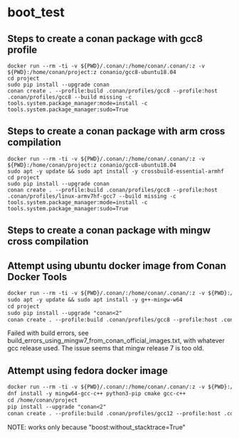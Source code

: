 # boot_test

## Steps to create a conan package with gcc8 profile

```
docker run --rm -ti -v ${PWD}/.conan/:/home/conan/.conan/:z -v ${PWD}:/home/conan/project:z conanio/gcc8-ubuntu18.04
cd project
sudo pip install --upgrade conan
conan create . --profile:build .conan/profiles/gcc8 --profile:host .conan/profiles/gcc8 --build missing -c tools.system.package_manager:mode=install -c tools.system.package_manager:sudo=True
```

## Steps to create a conan package with arm cross compilation 

```
docker run --rm -ti -v ${PWD}/.conan/:/home/conan/.conan/:z -v ${PWD}:/home/conan/project:z conanio/gcc8-ubuntu18.04
sudo apt -y update && sudo apt install -y crossbuild-essential-armhf
cd project
sudo pip install --upgrade conan
conan create . --profile:build .conan/profiles/gcc8 --profile:host .conan/profiles/linux-armv7hf-gcc7 --build missing -c tools.system.package_manager:mode=install -c tools.system.package_manager:sudo=True
```

## Steps to create a conan package with mingw cross compilation 

## Attempt using ubuntu docker image from Conan Docker Tools 

```gcc
docker run --rm -ti -v ${PWD}/.conan/:/home/conan/.conan/:z -v ${PWD}:/home/conan/project:z conanio/gcc8-ubuntu18.04
sudo apt -y update && sudo apt install -y g++-mingw-w64
cd project
sudo pip install --upgrade "conan<2"
conan create . --profile:build .conan/profiles/gcc8 --profile:host .conan/profiles/mingw64 --build missing -c tools.system.package_manager:mode=install -c tools.system.package_manager:sudo=True
```

Failed with build errors, see build_errors_using_mingw7_from_conan_official_images.txt, with whatever gcc release used.
The issue seems that mingw release 7 is too old.

## Attempt using fedora docker image

```gcc
docker run --rm -ti -v ${PWD}/.conan/:/home/conan/.conan/:z -v ${PWD}:/home/conan/project:z fedora:37
dnf install -y mingw64-gcc-c++ python3-pip cmake gcc-c++
cd /home/conan/project
pip install --upgrade "conan<2"
conan create . --profile:build .conan/profiles/gcc12 --profile:host .conan/profiles/mingw64 --build missing -c tools.system.package_manager:mode=install -c tools.system.package_manager:sudo=True
```

NOTE: works only because "boost:without_stacktrace=True"